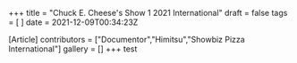 +++
title = "Chuck E. Cheese's Show 1 2021 International"
draft = false
tags = [ ]
date = 2021-12-09T00:34:23Z

[Article]
contributors = ["Documentor","Himitsu","Showbiz Pizza International"]
gallery = []
+++
test